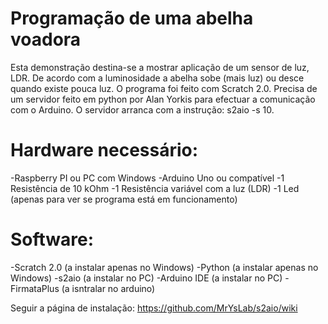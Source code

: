 # Programação de uma abelha voadora

Esta demonstração destina-se a mostrar aplicação de um sensor de luz, LDR. 
De acordo com a luminosidade a abelha sobe (mais luz) ou desce quando existe pouca luz. 
O programa foi feito com Scratch 2.0. Precisa de um servidor feito em python por Alan Yorkis para efectuar a comunicação com o Arduino.
O servidor arranca com a instrução: s2aio -s 10.

# Hardware necessário:
-Raspberry PI ou PC com Windows
-Arduino Uno ou compatível
-1 Resistência de 10 kOhm
-1 Resistência variável com a luz (LDR)
-1 Led (apenas para ver se programa está em funcionamento)

# Software:
-Scratch 2.0 (a instalar apenas no Windows)
-Python (a instalar apenas no Windows)
-s2aio (a instalar no PC)
-Arduino IDE (a instalar no PC)
-FirmataPlus (a isntralar no arduino)

Seguir a página de instalação:
https://github.com/MrYsLab/s2aio/wiki
